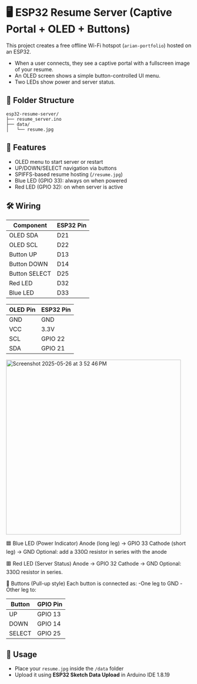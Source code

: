 # 🖥️ ESP32 Resume Server (Captive Portal + OLED + Buttons)

This project creates a free offline Wi-Fi hotspot (`arian-portfolio`) hosted on an ESP32.
- When a user connects, they see a captive portal with a fullscreen image of your resume.
- An OLED screen shows a simple button-controlled UI menu.
- Two LEDs show power and server status.

## 📁 Folder Structure

```
esp32-resume-server/
├── resume_server.ino
├── data/
│   └── resume.jpg
```

## 🧠 Features
- OLED menu to start server or restart
- UP/DOWN/SELECT navigation via buttons
- SPIFFS-based resume hosting (`/resume.jpg`)
- Blue LED (GPIO 33): always on when powered
- Red LED (GPIO 32): on when server is active

## 🛠 Wiring

| Component    | ESP32 Pin |
|--------------|------------|
| OLED SDA     | D21        |
| OLED SCL     | D22        |
| Button UP    | D13        |
| Button DOWN  | D14        |
| Button SELECT| D25        |
| Red LED      | D32        |
| Blue LED     | D33        |

| OLED Pin | ESP32 Pin |
| -------- | --------- |
| GND      | GND       |
| VCC      | 3.3V      |
| SCL      | GPIO 22   |
| SDA      | GPIO 21   |

<img width="475" alt="Screenshot 2025-05-26 at 3 52 46 PM" src="https://github.com/user-attachments/assets/e5c78f1c-e807-4f96-b537-f8d39a096489" />

🟦 Blue LED (Power Indicator)
Anode (long leg) → GPIO 33
Cathode (short leg) → GND
Optional: add a 330Ω resistor in series with the anode

🟥 Red LED (Server Status)
Anode → GPIO 32
Cathode → GND
Optional: 330Ω resistor in series.

🔘 Buttons (Pull-up style)
Each button is connected as:
-One leg to GND
-Other leg to:

|Button	   | GPIO Pin  |
| -------- | --------- |
|   UP	   |  GPIO 13  |
|  DOWN	   |  GPIO 14  |
|  SELECT  |	GPIO 25  |

## 📸 Usage
- Place your `resume.jpg` inside the `/data` folder
- Upload it using **ESP32 Sketch Data Upload** in Arduino IDE 1.8.19
